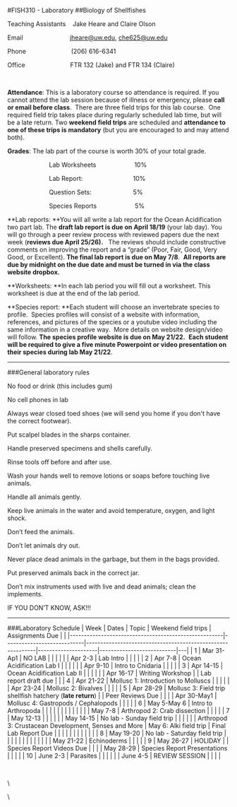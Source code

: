 #FISH310 - Laboratory
##Biology of Shellfishes




Teaching Assistants    Jake Heare and Claire Olson

Email                           jheare@uw.edu, che625@uw.edu

Phone                          (206) 616-6341

Office                          FTR 132 (Jake) and FTR 134 (Claire)

 

**Attendance**: This is a laboratory course so attendance is required.
If you cannot attend the lab session because of illness or emergency,
please **call or email before class**.  There are three field trips for
this lab course.  One required field trip takes place during regularly
scheduled lab time, but will be a late return. Two **weekend field
trips** are scheduled and **attendance to one of these trips is
mandatory** (but you are encouraged to and may attend both).

**Grades**: The lab part of the course is worth 30% of your total grade.

                        Lab Worksheets                      10%

                        Lab Report:                             10%

                        Question Sets:                        5%

                        Species Reports                      5%

**Lab reports: **You will all write a lab report for the Ocean
Acidification two part lab. The **draft lab report is due on April
18/19** (your lab day). You will go through a peer review process with
reviewed papers due the next week (**reviews due April 25/26).**   The
reviews should include constructive comments on improving the report and
a “grade” (Poor, Fair, Good, Very Good, or Excellent). **The final lab
report is due on May 7/8**.  **All reports are due by midnight on the
due date and must be turned in via the class website dropbox.**

**Worksheets: **In each lab period you will fill out a worksheet. This
worksheet is due at the end of the lab period.

**Species report: **Each student will choose an invertebrate species to
profile.  Species profiles will consist of a website with information,
references, and pictures of the species or a youtube video including the
same information in a creative way.  More details on website
design/video will follow. **The species profile website is due on May
21/22.**  **Each student will be required to give a five minute
Powerpoint or video presentation on their species during lab May
21/22**.  

---

###General laboratory rules

No food or drink (this includes gum)

No cell phones in lab

Always wear closed toed shoes (we will send you home if you don't have
the correct footwear).

Put scalpel blades in the sharps container.

Handle preserved specimens and shells carefully.

Rinse tools off before and after use.

Wash your hands well to remove lotions or soaps before touching live
animals.

Handle all animals gently.

Keep live animals in the water and avoid temperature, oxygen, and light
shock.

Don’t feed the animals.

Don’t let animals dry out.

Never place dead animals in the garbage, but them in the bags provided.

Put preserved animals back in the correct jar.

Don’t mix instruments used with live and dead animals; clean the
implements.

IF YOU DON’T KNOW, ASK!!!

---


###Laboratory Schedule
| Week                                                 | Dates                      | Topic                                                      | Weekend field trips | Assignments Due           |   |
|------------------------------------------------------|----------------------------|------------------------------------------------------------|---------------------|---------------------------|---|
| 1                                                    | Mar 31-Ap1                 | NO LAB                                                     |                     |                           |   |
|                                                      | Apr 2-3                    | Lab Intro                                                  |                     |                           |   |
| 2                                                    | Apr 7-8                    | Ocean Acidification Lab I                                  |                     |                           |   |
|                                                      | Apr 9-10                   | Intro to Cnidaria                                          |                     |                           |   |
| 3                                                    | Apr 14-15                  | Ocean Acidification Lab II                                 |                     |                           |   |
|                                                      | Apr 16-17                  | Writing Workshop                                           |                     | Lab report draft due      |   |
| 4                                                    | Apr 21-22                  | Mollusc 1: Introduction to Molluscs                        |                     |                           |   |
|                                                      | Apr 23-24                  | Mollusc 2: Bivalves                                        |                     |                           |   |
| 5                                                    | Apr 28-29                  | Mollusc 3: Field trip shellfish hatchery (**late return**) |                     | Peer Reviews Due          |   |
|                                                      | Apr 30-May1                | Mollusc 4: Gastropods / Cephalopods                        |                     |                           |   |
| 6                                                    | May 5-May 6                | Intro to  Arthropoda                                       |                     |                           |   |
|                                                      |                            |                                                            |                     |                           |   |
|                                                      | May 7-8                    | Arthropod 2: Crab dissection                               |                     |                           |   |
| 7                                                    | May 12-13                  |                                                            |                     |                           |   |
| May 14-15                                            | No lab - Sunday field trip |                                                            |                     |                           |   |
| Arthropod 3: Crustacean Development, Senses and More | May 6: Alki field trip     | Final Lab Report Due                                       |                     |                           |   |
|                                                      |                            |                                                            |                     |                           |   |
| 8                                                    | May 19-20                  | No lab - Saturday field trip                               |                     |                           |   |
|                                                      |                            |                                                            |                     |                           |   |
|                                                      | May 21-22                  | Echinoderms                                                |                     |                           |   |
| 9                                                    | May 26-27                  | HOLIDAY                                                    |                     | Species Report Videos Due |   |
|                                                      | May 28-29                  | Species Report Presentations                               |                     |                           |   |
| 10                                                   | June 2-3                   | Parasites                                                  |                     |                           |   |
|                                                      | June 4-5                   | REVIEW SESSION                                             |                     |                           |   |
  
  
  
 

\

\

